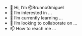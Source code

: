 - 👋 Hi, I’m @Brunno0miguel
- 👀 I’m interested in ...
- 🌱 I’m currently learning ...
- 💞️ I’m looking to collaborate on ...
- 📫 How to reach me ...

<!---
Brunno0miguel/Brunno0miguel is a ✨ special ✨ repository because its `README.md` (this file) appears on your GitHub profile.
You can click the Preview link to take a look at your changes.
--->
